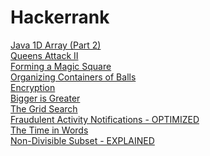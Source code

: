 # Hackerrank

<a href="https://www.hackerrank.com/challenges/java-1d-array/problem">Java 1D Array (Part 2)</a> <br>
<a href="https://www.hackerrank.com/challenges/queens-attack-2/problem">Queens Attack II</a> <br>
<a href="https://www.hackerrank.com/challenges/magic-square-forming/problem">Forming a Magic Square</a> <br>
<a href="https://www.hackerrank.com/challenges/organizing-containers-of-balls/problem">Organizing Containers of Balls</a> <br>
<a href="https://www.hackerrank.com/challenges/encryption/problem">Encryption</a> <br>
<a href="https://www.hackerrank.com/challenges/bigger-is-greater/problem">Bigger is Greater</a> <br>
<a href="https://www.hackerrank.com/challenges/the-grid-search/problem">The Grid Search</a> <br>
<a href="https://www.hackerrank.com/challenges/fraudulent-activity-notifications/problem">Fraudulent Activity Notifications - OPTIMIZED</a> <br>
<a href="https://www.hackerrank.com/challenges/the-time-in-words/problem">The Time in Words</a> <br>
<a href="https://www.hackerrank.com/challenges/non-divisible-subset/problem">Non-Divisible Subset - EXPLAINED</a> <br>